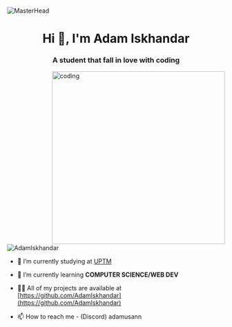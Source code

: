 ![MasterHead](https://user-images.githubusercontent.com/10498744/210012254-234538ff-d198-48aa-8964-37e6fd45d227.gif)
<h1 align="center">Hi 👋, I'm Adam Iskhandar</h1>
<h3 align="center">A student that fall in love with coding</h3>
<img align="right" alt="coding" width="400" src="https://www.lambdatest.com/resources/images/news24.gif">

<p align="left"> <img src="(https://komarev.com/ghpvc/?username=AdamIskhandar&label=Profile%20views&color=0e75b6&style=flat)" alt="AdamIskhandar" /> </p>

- 🔭 I’m currently studying at [UPTM](https://www.uptm.edu.my/)

- 🌱 I’m currently learning **COMPUTER SCIENCE/WEB DEV**

- 👨‍💻 All of my projects are available at [https://github.com/AdamIskhandar](https://github.com/AdamIskhandar)

- 📫 How to reach me - (Discord) adamusann
